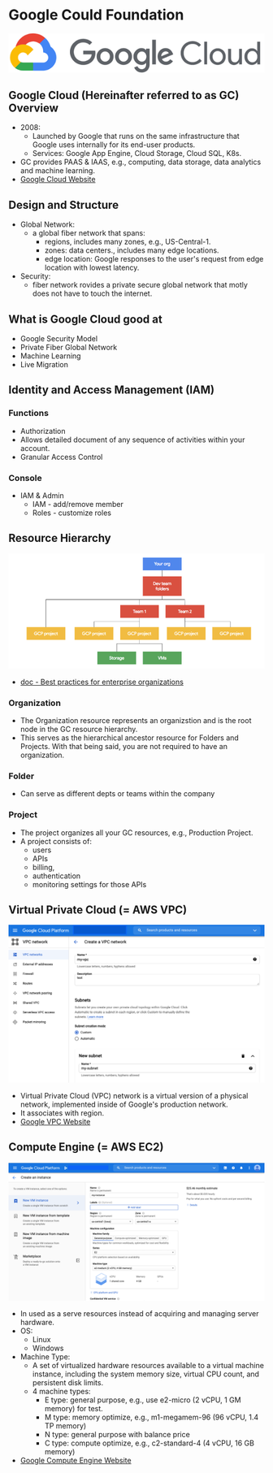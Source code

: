 # Google Could Foundation

![google_cloud_logo.png](./images/google_cloud_logo.png)

## Google Cloud (Hereinafter referred to as GC) Overview
- 2008:
    - Launched by Google that runs on the same infrastructure that Google uses internally for its end-user products.
    - Services: Google App Engine, Cloud Storage, Cloud SQL, K8s.
- GC provides PAAS & IAAS, e.g., computing, data storage, data analytics and machine learning.
- [Google Cloud Website](https://cloud.google.com/)

## Design and Structure
- Global Network:
    - a global fiber network that spans:
        - regions, includes many zones, e.g., US-Central-1.
        - zones: data centers., includes many edge locations.
        - edge location: Google responses to the user's request from edge location with lowest latency.
- Security:
    - fiber network rovides a private secure global network that motly does not have to touch the internet.

## What is Google Cloud good at
- Google Security Model
- Private Fiber Global Network
- Machine Learning
- Live Migration

## Identity and Access Management (IAM)

### Functions
- Authorization
- Allows detailed document of any sequence of activities within your account. 
- Granular Access Control

### Console
- IAM & Admin
    - IAM - add/remove member
    - Roles - customize roles

## Resource Hierarchy
![.GCP_resouces_hierarchy.png](./images/GCP_resouces_hierarchy.png)
- [doc - Best practices for enterprise organizations](https://cloud.google.com/docs/enterprise/best-practices-for-enterprise-organizations#project-structure)

### Organization
- The Organization resource represents an organizstion and is the root node in the GC resource hierarchy.
- This serves as the hierarchical ancestor resource for Folders and Projects. With that being said, you are not required to have an organization.

### Folder
- Can serve as different depts or teams within the company

### Project
- The project organizes all your GC resources, e.g., Production Project.
- A project consists of:
    - users
    - APIs
    - billing,
    - authentication
    - monitoring settings for those APIs

## Virtual Private Cloud (= AWS VPC)
![VPC_creation.png](./images/VPC_creation.png)

- Virtual Private Cloud (VPC) network is a virtual version of a physical network, implemented inside of Google's production network.
- It associates with region.
- [Google VPC Website](https://cloud.google.com/vpc/?utm_source=google&utm_medium=cpc&utm_campaign=japac-TW-all-en-dr-bkws-all-pkws-trial-e-dr-1009882&utm_content=text-ad-none-none-DEV_c-CRE_396376275084-ADGP_Hybrid+%7C+BKWS+-+EXA+%7C+Txt+~+Networking+~+Virtual+Private+Cloud+(VPC)_virtual+private+cloud+(vpc)-general+-+Products-KWID_43700049545994499-kwd-838310732081&userloc_9040379-network_g&utm_term=KW_gcp%20virtual%20private%20cloud%20vpc&gclid=EAIaIQobChMIoeOfvOra7wIVs51LBR1XGwIBEAAYASAAEgKAH_D_BwE&gclsrc=aw.ds)

## Compute Engine (= AWS EC2)
![compute_engine_creation.png](./images/compute_engine_creation.png)

- In used as a serve resources instead of acquiring and managing server hardware.
- OS:
    - Linux
    - Windows
- Machine Type:
    - A set of virtualized hardware resources available to a virtual machine instance, including the system memory size, virtual CPU count, and persistent disk limits.
    - 4 machine types:
        - E type: general purpose, e.g., use e2-micro (2 vCPU, 1 GM memory) for test.
        - M type: memory optimize, e.g., m1-megamem-96 (96 vCPU, 1.4 TP memory)
        - N type: general purpose with balance price
        - C type: compute optimize, e.g., c2-standard-4 (4 vCPU, 16 GB memory)
- [Google Compute Engine Website](https://cloud.google.com/compute/?hl=zh-tw&utm_source=google&utm_medium=cpc&utm_campaign=japac-TW-all-en-dr-bkws-all-all-trial-e-dr-1009882&utm_content=text-ad-none-none-DEV_c-CRE_495210764390-ADGP_Hybrid+%7C+BKWS+-+EXA+%7C+Txt+~+Compute+~+Compute+Engine_compute+engine-compute+engine-KWID_43700024746598754-kwd-353549069938&userloc_9040379-network_g&utm_term=KW_gcp%20compute%20engine&gclid=EAIaIQobChMIqv-z5ura7wIVy4NLBR07hwIoEAAYASAAEgKeKvD_BwE&gclsrc=aw.ds)
